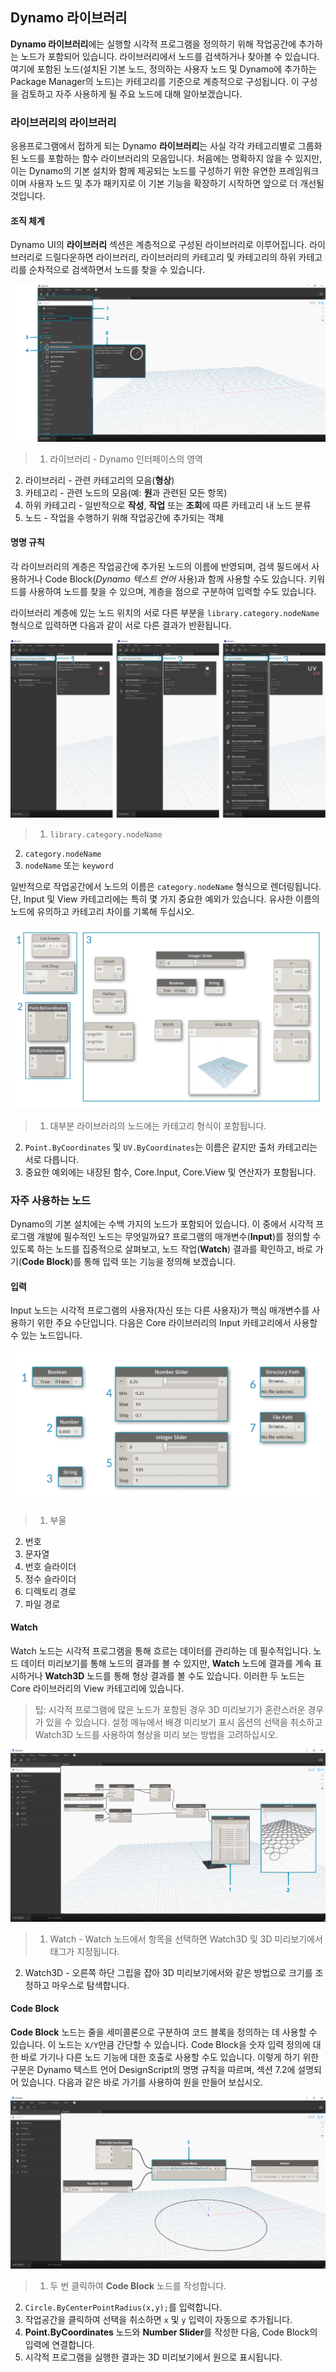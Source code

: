 

## Dynamo 라이브러리

**Dynamo 라이브러리**에는 실행할 시각적 프로그램을 정의하기 위해 작업공간에 추가하는 노드가 포함되어 있습니다. 라이브러리에서 노드를 검색하거나 찾아볼 수 있습니다. 여기에 포함된 노드(설치된 기본 노드, 정의하는 사용자 노드 및 Dynamo에 추가하는 Package Manager의 노드)는 카테고리를 기준으로 계층적으로 구성됩니다. 이 구성을 검토하고 자주 사용하게 될 주요 노드에 대해 알아보겠습니다.

### 라이브러리의 라이브러리

응용프로그램에서 접하게 되는 Dynamo **라이브러리**는 사실 각각 카테고리별로 그룹화된 노드를 포함하는 함수 라이브러리의 모음입니다. 처음에는 명확하지 않을 수 있지만, 이는 Dynamo의 기본 설치와 함께 제공되는 노드를 구성하기 위한 유연한 프레임워크이며 사용자 노드 및 추가 패키지로 이 기본 기능을 확장하기 시작하면 앞으로 더 개선될 것입니다.

#### 조직 체계

Dynamo UI의 **라이브러리** 섹션은 계층적으로 구성된 라이브러리로 이루어집니다. 라이브러리로 드릴다운하면 라이브러리, 라이브러리의 카테고리 및 카테고리의 하위 카테고리를 순차적으로 검색하면서 노드를 찾을 수 있습니다.

![라이브러리 계층](images/3-3/00-LibraryBrowsing.png)

> 1. 라이브러리 - Dynamo 인터페이스의 영역
2. 라이브러리 - 관련 카테고리의 모음(**형상**)
3. 카테고리 - 관련 노드의 모음(예: **원**과 관련된 모든 항목)
4. 하위 카테고리 - 일반적으로 **작성**, **작업** 또는 **조회**에 따른 카테고리 내 노드 분류
5. 노드 - 작업을 수행하기 위해 작업공간에 추가되는 객체

#### 명명 규칙

각 라이브러리의 계층은 작업공간에 추가된 노드의 이름에 반영되며, 검색 필드에서 사용하거나 Code Block(*Dynamo 텍스트 언어* 사용)과 함께 사용할 수도 있습니다. 키워드를 사용하여 노드를 찾을 수 있으며, 계층을 점으로 구분하여 입력할 수도 있습니다.

라이브러리 계층에 있는 노드 위치의 서로 다른 부분을 ```library.category.nodeName``` 형식으로 입력하면 다음과 같이 서로 다른 결과가 반환됩니다.

![라이브러리 검색 - 3개의 "명명" png에서 작성](images/3-3/01-LibrarySearching.png)

> 1. ```library.category.nodeName```
2. ```category.nodeName```
3. ```nodeName``` 또는 ```keyword```

일반적으로 작업공간에서 노드의 이름은 ```category.nodeName``` 형식으로 렌더링됩니다. 단, Input 및 View 카테고리에는 특히 몇 가지 중요한 예외가 있습니다. 유사한 이름의 노드에 유의하고 카테고리 차이를 기록해 두십시오.

![노드 이름](images/3-3/02-NodeNames.png)

> 1. 대부분 라이브러리의 노드에는 카테고리 형식이 포함됩니다.
2. ```Point.ByCoordinates``` 및 ```UV.ByCoordinates```는 이름은 같지만 출처 카테고리는 서로 다릅니다.
3. 중요한 예외에는 내장된 함수, Core.Input, Core.View 및 연산자가 포함됩니다.

### 자주 사용하는 노드

Dynamo의 기본 설치에는 수백 가지의 노드가 포함되어 있습니다. 이 중에서 시각적 프로그램 개발에 필수적인 노드는 무엇일까요? 프로그램의 매개변수(**Input**)를 정의할 수 있도록 하는 노드를 집중적으로 살펴보고, 노드 작업(**Watch**) 결과를 확인하고, 바로 가기(**Code Block**)를 통해 입력 또는 기능을 정의해 보겠습니다.

#### 입력

Input 노드는 시각적 프로그램의 사용자(자신 또는 다른 사용자)가 핵심 매개변수를 사용하기 위한 주요 수단입니다. 다음은 Core 라이브러리의 Input 카테고리에서 사용할 수 있는 노드입니다.

![입력 노드](images/3-3/03-InputNodes.png)

> 1. 부울
2. 번호
3. 문자열
4. 번호 슬라이더
5. 정수 슬라이더
6. 디렉토리 경로
7. 파일 경로

#### Watch

Watch 노드는 시각적 프로그램을 통해 흐르는 데이터를 관리하는 데 필수적입니다. 노드 데이터 미리보기를 통해 노드의 결과를 볼 수 있지만, **Watch** 노드에 결과를 계속 표시하거나 **Watch3D** 노드를 통해 형상 결과를 볼 수도 있습니다. 이러한 두 노드는 Core 라이브러리의 View 카테고리에 있습니다.

> 팁: 시각적 프로그램에 많은 노드가 포함된 경우 3D 미리보기가 혼란스러운 경우가 있을 수 있습니다. 설정 메뉴에서 배경 미리보기 표시 옵션의 선택을 취소하고 Watch3D 노드를 사용하여 형상을 미리 보는 방법을 고려하십시오.

![Watch 및 Watch3D](images/3-3/04-WatchNodes.png)

> 1. Watch - Watch 노드에서 항목을 선택하면 Watch3D 및 3D 미리보기에서 태그가 지정됩니다.
2. Watch3D - 오른쪽 하단 그립을 잡아 3D 미리보기에서와 같은 방법으로 크기를 조정하고 마우스로 탐색합니다.

#### Code Block

**Code Block** 노드는 줄을 세미콜론으로 구분하여 코드 블록을 정의하는 데 사용할 수 있습니다. 이 노드는 ```X/Y```만큼 간단할 수 있습니다. Code Block을 숫자 입력 정의에 대한 바로 가기나 다른 노드 기능에 대한 호출로 사용할 수도 있습니다. 이렇게 하기 위한 구문은 Dynamo 텍스트 언어 DesignScript의 명명 규칙을 따르며, 섹션 7.2에 설명되어 있습니다. 다음과 같은 바로 가기를 사용하여 원을 만들어 보십시오.

![Code Block 바로 가기](images/3-3/05-CodeBlock.png)

> 1. 두 번 클릭하여 **Code Block** 노드를 작성합니다.
2. ```Circle.ByCenterPointRadius(x,y);```를 입력합니다.
3. 작업공간을 클릭하여 선택을 취소하면 ```x``` 및 ```y``` 입력이 자동으로 추가됩니다.
4. **Point.ByCoordinates** 노드와 **Number Slider**를 작성한 다음, Code Block의 입력에 연결합니다.
5. 시각적 프로그램을 실행한 결과는 3D 미리보기에서 원으로 표시됩니다.

